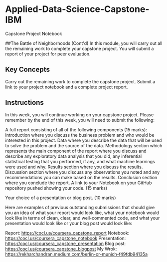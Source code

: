 # Applied-Data-Science-Capstone-IBM
Capstone Project Notebook

##The Battle of Neighborhoods (Cont'd)
In this module, you will carry out all the remaining work to complete your capstone project. You will submit a report of your project for peer evaluation.

## Key Concepts
Carry out the remaining work to complete the capstone project.
Submit a link to your project notebook and a complete project report.
## Instructions
In this week, you will continue working on your capstone project. Please remember by the end of this week, you will need to submit the following:

A full report consisting of all of the following components (15 marks):
Introduction where you discuss the business problem and who would be interested in this project.
Data where you describe the data that will be used to solve the problem and the source of the data.
Methodology section which represents the main component of the report where you discuss and describe any exploratory data analysis that you did, any inferential statistical testing that you performed, if any, and what machine learnings were used and why.
Results section where you discuss the results.
Discussion section where you discuss any observations you noted and any recommendations you can make based on the results.
Conclusion section where you conclude the report.
A link to your Notebook on your GitHub repository pushed showing your code. (15 marks)

Your choice of a presentation or blog post. (10 marks)

Here are examples of previous outstanding submissions that should give you an idea of what your report would look like, what your notebook would look like in terms of clean, clear, and well-commented code, and what your presentation would look like or your blog post would look like:

Report: https://cocl.us/coursera_capstone_report
Notebook: https://cocl.us/coursera_capstone_notebook
Presentation: https://cocl.us/coursera_capstone_presentation
Blog post: https://cocl.us/coursera_capstone_blogpost
My Wrok: https://rekharchandran.medium.com/berlin-or-munich-f49fdb94135a
